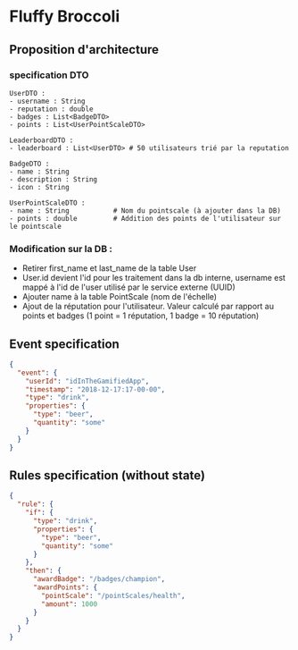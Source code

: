 # Fluffy Broccoli

## Proposition d'architecture
### specification DTO

```
UserDTO :
- username : String
- reputation : double
- badges : List<BadgeDTO>
- points : List<UserPointScaleDTO>
```

```
LeaderboardDTO :
- leaderboard : List<UserDTO> # 50 utilisateurs trié par la reputation
```

```
BadgeDTO :
- name : String
- description : String
- icon : String
```

```
UserPointScaleDTO :
- name : String           # Nom du pointscale (à ajouter dans la DB)
- points : double         # Addition des points de l'utilisateur sur le pointscale
```

### Modification sur la DB : 
- Retirer first_name et last_name de la table User
- User.id devient l'id pour les traitement dans la db interne, username est mappé à l'id de l'user utilisé par le service externe (UUID)
- Ajouter name à la table PointScale (nom de l'échelle)
- Ajout de la réputation pour l'utilisateur. Valeur calculé par rapport au points et badges (1 point = 1 réputation, 1 badge = 10 réputation)


## Event specification

```json
{
  "event": {
    "userId": "idInTheGamifiedApp",
    "timestamp": "2018-12-17:17-00-00",
    "type": "drink",
    "properties": {
      "type": "beer",
      "quantity": "some"
    }
  }
}

```

## Rules specification (without state)

```json
{
  "rule": {
    "if": {
      "type": "drink",
      "properties": {
        "type": "beer",
        "quantity": "some"
      }
    },
    "then": {
      "awardBadge": "/badges/champion",
      "awardPoints": {
        "pointScale": "/pointScales/health",
        "amount": 1000
      }
    }
  }
}
```

